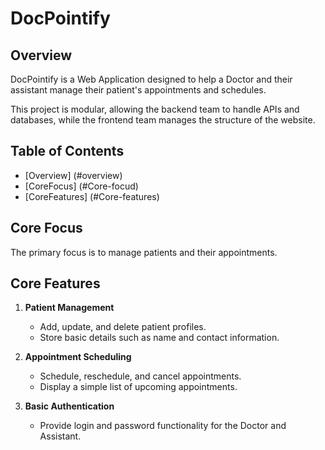# DocPointify

## Overview

DocPointify is a Web Application designed to help a Doctor and their assistant manage their patient's appointments and schedules. 

This project is modular, allowing the backend team to handle APIs and databases, while the frontend team manages the structure of the website.

## Table of  Contents

- [Overview] (#overview)
- [CoreFocus] (#Core-focud)
- [CoreFeatures] (#Core-features)


## Core Focus

The primary focus is to manage patients and their appointments.

## Core Features

1. **Patient Management**
   - Add, update, and delete patient profiles.
   - Store basic details such as name and contact information.

2. **Appointment Scheduling**
   - Schedule, reschedule, and cancel appointments.
   - Display a simple list of upcoming appointments.

3. **Basic Authentication**
   - Provide login and password functionality for the Doctor and Assistant.
